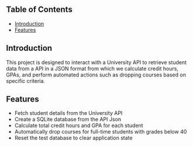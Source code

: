 ## Table of Contents

- [Introduction](#introduction)
- [Features](#features)

## Introduction

This project is designed to interact with a University API to retrieve student data from a API in a JSON format from which we calculate credit hours, GPAs, and perform automated actions such as dropping courses based on specific criteria.

## Features

- Fetch student details from the University API
- Create a SQLite database from the API Json
- Calculate total credit hours and GPA for each student
- Automatically drop courses for full-time students with grades below 40
- Reset the test database to clear application state

